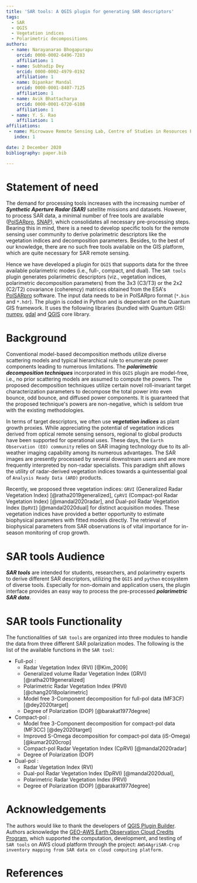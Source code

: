 ```yaml
---
title: 'SAR tools: A QGIS plugin for generating SAR descriptors'
tags:
  - SAR
  - QGIS
  - Vegetation indices
  - Polarimetric decompositions
authors:
  - name: Narayanarao Bhogapurapu
    orcid: 0000-0002-6496-7283
    affiliation: 1
  - name: Subhadip Dey
    orcid: 0000-0002-4979-0192
    affiliation: 1
  - name: Dipankar Mandal
    orcid: 0000-0001-8407-7125
    affiliation: 1
  - name: Avik Bhattacharya
    orcid: 0000-0001-6720-6108
    affiliation: 1
  - name: Y. S. Rao
    affiliation: 1
affiliations:
 - name: Microwave Remote Sensing Lab, Centre of Studies in Resources Engineering, Indian Institute of Technology Bombay, Mumbai-400076, India
   index: 1

date: 2 December 2020
bibliography: paper.bib

---
```


# Statement of need

The demand for processing tools increases with the increasing number of ***Synthetic Aperture Radar (SAR)*** satellite missions and datasets. However, to process SAR data, a minimal number of free tools are available ([PolSARpro](https://earth.esa.int/web/polsarpro/home), [SNAP](https://step.esa.int/main/toolboxes/snap/)), which consolidates all necessary pre-processing steps. Bearing this in mind, there is a need to develop specific tools for the remote sensing user community to derive polarimetric descriptors like the vegetation indices and decomposition parameters. Besides, to the best of our knowledge, there are no such free tools available on the GIS platform, which are quite necessary for SAR remote sensing. 

Hence we have developed a plugin for ```QGIS``` that supports data for the three available polarimetric modes (i.e., full-, compact, and dual). The ```SAR tools``` plugin generates polarimetric descriptors (viz., vegetation indices, polarimetric decomposition parameters) from the 3x3 (C3/T3) or the 2x2 (C2/T2) covariance (coherency) matrices obtained from the ESA's [PolSARpro](https://earth.esa.int/web/polsarpro/home) software. The input data needs to be in PolSARpro format (```*.bin``` and ```*.hdr```). The plugin is coded in Python and is dependant on the Quantum GIS framework. It uses the following libraries (bundled with Quantum GIS): [numpy](https://numpy.org/), [gdal](https://gdal.org/) and [QGIS](https://qgis.org/en/site/index.html) core library.

# Background
Conventional model-based decomposition methods utilize diverse scattering models and typical hierarchical rule to enumerate power components leading to numerous limitations. The ***polarimetric decomposition techniques*** incorporated in this ```QGIS``` plugin are model-free, i.e., no prior scattering models are assumed to compute the powers. The proposed decomposition techniques utilize certain novel roll-invariant target characterization parameters to decompose the total power into even bounce, odd bounce, and diffused power components. It is guaranteed that the proposed technique's powers are non-negative, which is seldom true with the existing methodologies.

In terms of target descriptors, we often use ***vegetation indices*** as plant growth proxies. While appreciating the potential of vegetation indices derived from optical remote sensing sensors, regional to global products have been supported for operational uses. These days, the ```Earth Observation (EO) community``` relies on SAR imaging technology due to its all-weather imaging capability among its numerous advantages. The SAR images are presently processed by several downstream users and are more frequently interpreted by non-radar specialists. This paradigm shift allows the utility of radar-derived vegetation indices towards a quintessential goal of ```Analysis Ready Data (ARD)``` products.

Recently, we proposed three vegetation indices: ```GRVI``` (Generalized Radar Vegetation Index) [@ratha2019generalized], ```CpRVI``` (Compact-pol Radar Vegetation Index) [@mandal2020radar], and Dual-pol Radar Vegetation Index (```DpRVI```) [@mandal2020dual] for distinct acquisition modes. These vegetation indices have provided a better opportunity to estimate biophysical parameters with fitted models directly. The retrieval of biophysical parameters from SAR observations is of vital importance for in-season monitoring of crop growth.

# SAR tools Audience
***SAR tools*** are intended for students, researchers, and polarimetry experts to derive different SAR descriptors, utilizing the ```QGIS``` and ```python``` ecosystem of diverse tools. Especially for non-domain and application users, the plugin interface provides an easy way to process the pre-processed ***polarimetric SAR data***. 


# SAR tools Functionality

The functionalities of ```SAR tools``` are organized into three modules to handle the data from three different SAR polarization modes. The following is the list of the available functions in the ```SAR tool```:

* Full-pol : 
    * Radar Vegetation Index (RVI) [@Kim_2009]
    * Generalized volume Radar Vegetation Index (GRVI) [@ratha2019generalized]
    * Polarimetric Radar Vegetation Index (PRVI) [@chang2018polarimetric] 
    * Model free 3-Component decomposition for full-pol data (MF3CF) [@dey2020target]
    * Degree of Polarization (DOP) [@barakat1977degree]
* Compact-pol :
    * Model free 3-Component decomposition for compact-pol data (MF3CC) [@dey2020target]
    * Improved S-Omega decomposition for compact-pol data (iS-Omega) [@kumar2020crop]
    * Compact-pol Radar Vegetation Index (CpRVI) [@mandal2020radar]
    * Degree of Polarization (DOP) 
 * Dual-pol :
    * Radar Vegetation Index (RVI) 
    * Dual-pol Radar Vegetation Index (DpRVI) [@mandal2020dual], 
    * Polarimetric Radar Vegetation Index (PRVI) 
    * Degree of Polarization (DOP) [@barakat1977degree]

# Acknowledgements
The authors would like to thank the developers of [QGIS Plugin Builder](https://github.com/g-sherman/Qgis-Plugin-Builder). Authors acknowledge the [GEO-AWS Earth Observation Cloud Credits Program](https://www.earthobservations.org/aws.php), which supported the computation, development, and testing of ```SAR tools``` on AWS cloud platform through the project: ```AWS4AgriSAR-Crop inventory mapping from SAR data on cloud computing platform.```
	
# References
